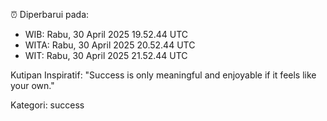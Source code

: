 ⏰ Diperbarui pada:
- WIB: Rabu, 30 April 2025 19.52.44 UTC
- WITA: Rabu, 30 April 2025 20.52.44 UTC
- WIT: Rabu, 30 April 2025 21.52.44 UTC

Kutipan Inspiratif:
"Success is only meaningful and enjoyable if it feels like your own."


Kategori: success

